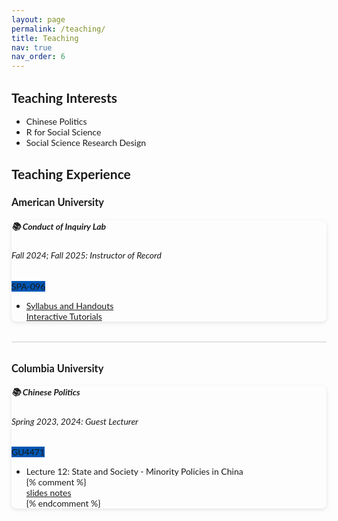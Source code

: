 ```yaml
---
layout: page
permalink: /teaching/
title: Teaching
nav: true
nav_order: 6
---
```


<!-- Include Lato font -->
<link rel="stylesheet" href="https://fonts.googleapis.com/css2?family=Lato&display=swap">

<style>
  body {
    font-family: 'Lato', sans-serif;
  }
  h2, h3 {
    border-bottom: none;
    padding-bottom: 0;
  }
  hr {
    border: 0;
    height: 1px;
    background: #ccc;
    margin: 2rem 0;
  }
  .card {
    box-shadow: 0 2px 6px rgba(0,0,0,0.1);
    border-radius: 8px;
    margin-bottom: 2rem; /* Extra space to separate cards */
  }
  .badge {
    background-color: #0056b3;
  }
  /* Remove default borders on list items */
  .list-group-item {
    border: none !important;
  }
</style>

<h2>Teaching Interests</h2>
<ul>
  <li>Chinese Politics</li>
  <li>R for Social Science</li>
  <li>Social Science Research Design</li>
</ul>

<h2>Teaching Experience</h2>

<article>
  <h3 id="american-university">American University</h3>
  <div class="card mt-3">
    <div class="p-3">
      <div class="row">
        <div class="col-sm-10">
          <h5 class="card-title"><strong>📚 Conduct of Inquiry Lab</strong></h5>
          <h6 class="card-subtitle font-italic">Fall 2024; Fall 2025: Instructor of Record</h6>
        </div>
        <div class="col-sm-2 text-sm-right">
          <span class="badge badge-primary">SPA-096</span>
        </div>
      </div>
      <ul class="card-text font-weight-light list-group list-group-flush">
        <li class="list-group-item">
          <div class="row">
            <div class="col-sm-9"></div>
            <div class="col-sm-3 text-nowrap">
              <div>
              <a href="https://www.wali-reheman.com/blog/2024/Teaching_Conduct_I_Lab/" target="_blank" rel="noopener noreferrer"> Syllabus and Handouts </a>
              </div>
              <div>
              <a href="https://github.com/wali-reheman/Conduct-of-Inquiry-I-Lab---SPA-612" target="_blank" rel="noopener noreferrer"> Interactive Tutorials </a>
              </div>            
            </div>
          </div>
        </li>
      </ul>
    </div>
  </div>
</article>

<hr />

<article>
  <h3 id="columbia-university">Columbia University</h3>
  <div class="card mt-3">
    <div class="p-3">
      <div class="row">
        <div class="col-sm-10">
          <h5 class="card-title"><strong>📚 Chinese Politics</strong></h5>
          <h6 class="card-subtitle font-italic">Spring 2023, 2024: Guest Lecturer</h6>
        </div>
        <div class="col-sm-2 text-sm-right">
          <span class="badge badge-primary">GU4471</span>
        </div>
      </div>
      <ul class="card-text font-weight-light list-group list-group-flush">
        <li class="list-group-item">
          <div class="row">
            <div class="col-sm-9">
              Lecture 12: State and Society - Minority Policies in China
            </div>
  {% comment %}
            <div class="col-sm-3">
              <a href="https://link-to-slides" 
                 target="_blank" 
                 rel="noopener noreferrer">
                 slides
              </a>
              <a href="https://link-to-notes" 
                 target="_blank" 
                 rel="noopener noreferrer">
                 notes
              </a>
            </div>
    {% endcomment %}
          </div>
        </li>
      </ul>
    </div>
  </div>
</article>
